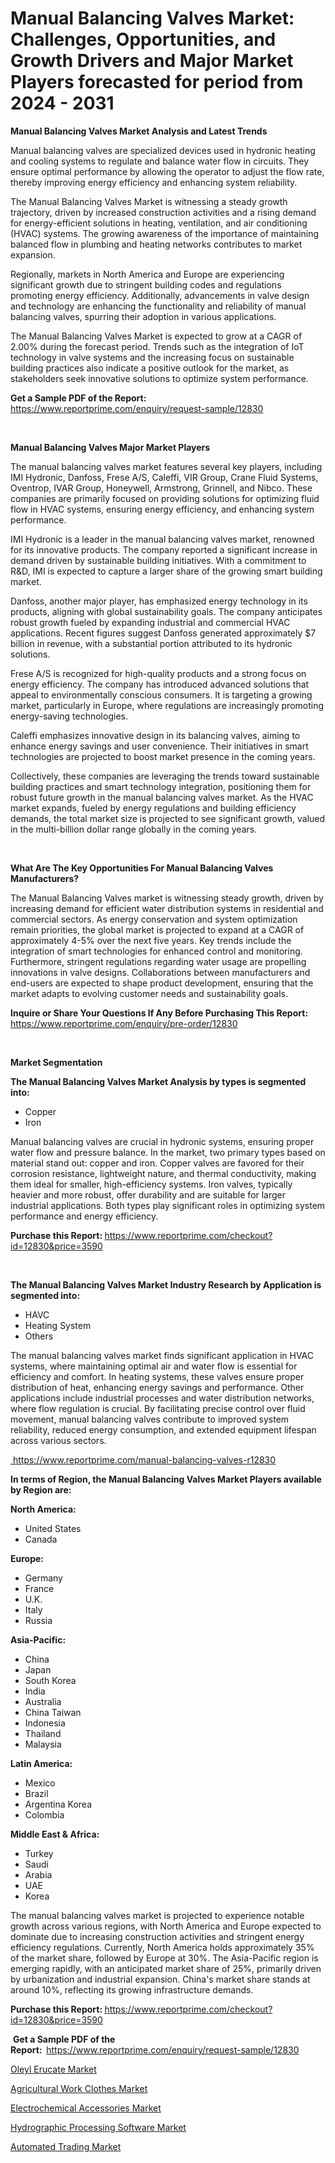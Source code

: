 <p><h1>Manual Balancing Valves Market: Challenges, Opportunities, and Growth Drivers and Major Market Players forecasted for period from 2024 - 2031</h1></p><p><strong>Manual Balancing Valves Market Analysis and Latest Trends</strong></p>
<p><p>Manual balancing valves are specialized devices used in hydronic heating and cooling systems to regulate and balance water flow in circuits. They ensure optimal performance by allowing the operator to adjust the flow rate, thereby improving energy efficiency and enhancing system reliability. </p><p>The Manual Balancing Valves Market is witnessing a steady growth trajectory, driven by increased construction activities and a rising demand for energy-efficient solutions in heating, ventilation, and air conditioning (HVAC) systems. The growing awareness of the importance of maintaining balanced flow in plumbing and heating networks contributes to market expansion. </p><p>Regionally, markets in North America and Europe are experiencing significant growth due to stringent building codes and regulations promoting energy efficiency. Additionally, advancements in valve design and technology are enhancing the functionality and reliability of manual balancing valves, spurring their adoption in various applications. </p><p>The Manual Balancing Valves Market is expected to grow at a CAGR of 2.00% during the forecast period. Trends such as the integration of IoT technology in valve systems and the increasing focus on sustainable building practices also indicate a positive outlook for the market, as stakeholders seek innovative solutions to optimize system performance.</p></p>
<p><strong>Get a Sample PDF of the Report:&nbsp;</strong> <a href="https://www.reportprime.com/enquiry/request-sample/12830">https://www.reportprime.com/enquiry/request-sample/12830</a></p>
<p>&nbsp;</p>
<p><strong>Manual Balancing Valves Major Market Players</strong></p>
<p><p>The manual balancing valves market features several key players, including IMI Hydronic, Danfoss, Frese A/S, Caleffi, VIR Group, Crane Fluid Systems, Oventrop, IVAR Group, Honeywell, Armstrong, Grinnell, and Nibco. These companies are primarily focused on providing solutions for optimizing fluid flow in HVAC systems, ensuring energy efficiency, and enhancing system performance.</p><p>IMI Hydronic is a leader in the manual balancing valves market, renowned for its innovative products. The company reported a significant increase in demand driven by sustainable building initiatives. With a commitment to R&D, IMI is expected to capture a larger share of the growing smart building market.</p><p>Danfoss, another major player, has emphasized energy technology in its products, aligning with global sustainability goals. The company anticipates robust growth fueled by expanding industrial and commercial HVAC applications. Recent figures suggest Danfoss generated approximately $7 billion in revenue, with a substantial portion attributed to its hydronic solutions.</p><p>Frese A/S is recognized for high-quality products and a strong focus on energy efficiency. The company has introduced advanced solutions that appeal to environmentally conscious consumers. It is targeting a growing market, particularly in Europe, where regulations are increasingly promoting energy-saving technologies.</p><p>Caleffi emphasizes innovative design in its balancing valves, aiming to enhance energy savings and user convenience. Their initiatives in smart technologies are projected to boost market presence in the coming years.</p><p>Collectively, these companies are leveraging the trends toward sustainable building practices and smart technology integration, positioning them for robust future growth in the manual balancing valves market. As the HVAC market expands, fueled by energy regulations and building efficiency demands, the total market size is projected to see significant growth, valued in the multi-billion dollar range globally in the coming years.</p></p>
<p>&nbsp;</p>
<p><strong>What Are The Key Opportunities For Manual Balancing Valves Manufacturers?</strong></p>
<p><p>The Manual Balancing Valves market is witnessing steady growth, driven by increasing demand for efficient water distribution systems in residential and commercial sectors. As energy conservation and system optimization remain priorities, the global market is projected to expand at a CAGR of approximately 4-5% over the next five years. Key trends include the integration of smart technologies for enhanced control and monitoring. Furthermore, stringent regulations regarding water usage are propelling innovations in valve designs. Collaborations between manufacturers and end-users are expected to shape product development, ensuring that the market adapts to evolving customer needs and sustainability goals.</p></p>
<p><strong>Inquire or Share Your Questions If Any Before Purchasing This Report:</strong> <a href="https://www.reportprime.com/enquiry/pre-order/12830">https://www.reportprime.com/enquiry/pre-order/12830</a></p>
<p>&nbsp;</p>
<p><strong>Market Segmentation</strong></p>
<p><strong>The Manual Balancing Valves Market Analysis by types is segmented into:</strong></p>
<p><ul><li>Copper</li><li>Iron</li></ul></p>
<p><p>Manual balancing valves are crucial in hydronic systems, ensuring proper water flow and pressure balance. In the market, two primary types based on material stand out: copper and iron. Copper valves are favored for their corrosion resistance, lightweight nature, and thermal conductivity, making them ideal for smaller, high-efficiency systems. Iron valves, typically heavier and more robust, offer durability and are suitable for larger industrial applications. Both types play significant roles in optimizing system performance and energy efficiency.</p></p>
<p><strong>Purchase this Report:&nbsp;</strong><a href="https://www.reportprime.com/checkout?id=12830&price=3590">https://www.reportprime.com/checkout?id=12830&price=3590</a></p>
<p>&nbsp;</p>
<p><strong>The Manual Balancing Valves Market Industry Research by Application is segmented into:</strong></p>
<p><ul><li>HAVC</li><li>Heating System</li><li>Others</li></ul></p>
<p><p>The manual balancing valves market finds significant application in HVAC systems, where maintaining optimal air and water flow is essential for efficiency and comfort. In heating systems, these valves ensure proper distribution of heat, enhancing energy savings and performance. Other applications include industrial processes and water distribution networks, where flow regulation is crucial. By facilitating precise control over fluid movement, manual balancing valves contribute to improved system reliability, reduced energy consumption, and extended equipment lifespan across various sectors.</p></p>
<p><a href="https://www.reportprime.com/manual-balancing-valves-r12830">&nbsp;https://www.reportprime.com/manual-balancing-valves-r12830</a></p>
<p><strong>In terms of Region, the Manual Balancing Valves Market Players available by Region are:</strong></p>
<p>
    <p> <strong> North America: </strong>
        <ul>
            <li>United States</li>
            <li>Canada</li>
        </ul>
        </p> 
    <p> <strong> Europe: </strong>
        <ul>
            <li>Germany</li>
            <li>France</li>
            <li>U.K.</li>
            <li>Italy</li>
            <li>Russia</li>
        </ul>
        </p> 
    <p> <strong> Asia-Pacific: </strong>
        <ul>
            <li>China</li>
            <li>Japan</li>
            <li>South Korea</li>
            <li>India</li>
            <li>Australia</li>
            <li>China Taiwan</li>
            <li>Indonesia</li>
            <li>Thailand</li>
            <li>Malaysia</li>
        </ul>
        </p> 
    <p> <strong> Latin America: </strong>
        <ul>
            <li>Mexico</li>
            <li>Brazil</li>
            <li>Argentina Korea</li>
            <li>Colombia</li>
        </ul>
        </p> 
    <p> <strong> Middle East & Africa: </strong>
        <ul>
            <li>Turkey</li>
            <li>Saudi</li>
            <li>Arabia</li>
            <li>UAE</li>
            <li>Korea</li>
        </ul>
    </p>
    </p>
<p><p>The manual balancing valves market is projected to experience notable growth across various regions, with North America and Europe expected to dominate due to increasing construction activities and stringent energy efficiency regulations. Currently, North America holds approximately 35% of the market share, followed by Europe at 30%. The Asia-Pacific region is emerging rapidly, with an anticipated market share of 25%, primarily driven by urbanization and industrial expansion. China's market share stands at around 10%, reflecting its growing infrastructure demands.</p></p>
<p><strong>Purchase this Report: </strong><a href="https://www.reportprime.com/checkout?id=12830&price=3590">https://www.reportprime.com/checkout?id=12830&price=3590</a></p>
<p>&nbsp;<strong>Get a Sample PDF of the Report:&nbsp;&nbsp;</strong><a href="https://www.reportprime.com/enquiry/request-sample/12830">https://www.reportprime.com/enquiry/request-sample/12830</a></p>
<p><strong></strong></p>
<p><p><a href="https://medium.com/@sharquayrhodes1927/oleyl-erucate-market-share-market-analysis-growth-trends-forecasts-for-period-from-5fbc3aa1a67c">Oleyl Erucate Market</a></p><p><a href="https://issuu.com/reportprime-2/docs/agricultural-work-clothes-market-si_ae0dc0feeda29c">Agricultural Work Clothes Market</a></p><p><a href="https://github.com/BobbyWilliamson254/Market-Research-Report-List-1/blob/main/electrochemical-accessories-market.md">Electrochemical Accessories Market</a></p><p><a href="https://www.linkedin.com/pulse/hydrographic-processing-software-market-share-size-trends-industry-0nmne?trackingId=GuGrrjz2QTekrYStWnda7w%3D%3D">Hydrographic Processing Software Market</a></p><p><a href="https://www.linkedin.com/pulse/automated-trading-market-insights-products-regional-analysis-bg3ke?trackingId=TxM6KBBWTDmY5mjr8fjh5Q%3D%3D">Automated Trading Market</a></p></p>